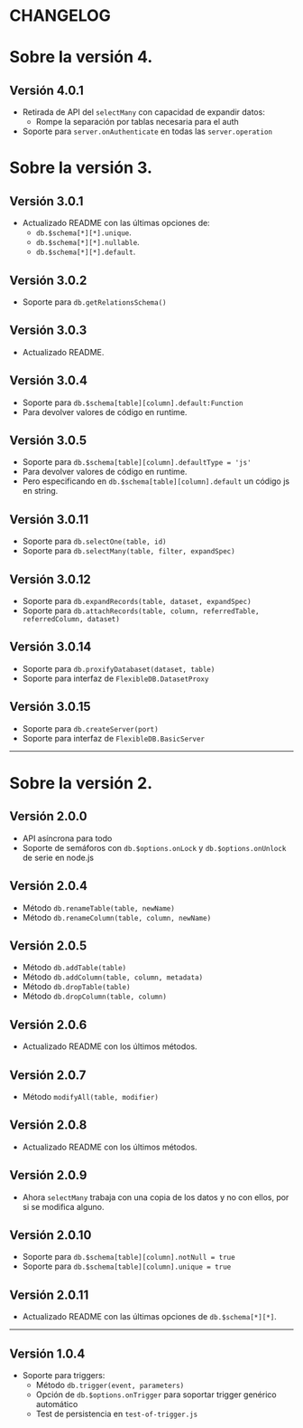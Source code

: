 # CHANGELOG

# Sobre la versión 4.

## Versión 4.0.1

- Retirada de API del `selectMany` con capacidad de expandir datos:
   - Rompe la separación por tablas necesaria para el auth
- Soporte para `server.onAuthenticate` en todas las `server.operation`

# Sobre la versión 3.

## Versión 3.0.1

- Actualizado README con las últimas opciones de:
   - `db.$schema[*][*].unique`.
   - `db.$schema[*][*].nullable`.
   - `db.$schema[*][*].default`.

## Versión 3.0.2

- Soporte para `db.getRelationsSchema()`

## Versión 3.0.3

- Actualizado README.

## Versión 3.0.4

- Soporte para `db.$schema[table][column].default:Function`
- Para devolver valores de código en runtime.

## Versión 3.0.5

- Soporte para `db.$schema[table][column].defaultType = 'js'`
- Para devolver valores de código en runtime.
- Pero especificando en `db.$schema[table][column].default` un código js en string.

## Versión 3.0.11

- Soporte para `db.selectOne(table, id)`
- Soporte para `db.selectMany(table, filter, expandSpec)`

## Versión 3.0.12

- Soporte para `db.expandRecords(table, dataset, expandSpec)`
- Soporte para `db.attachRecords(table, column, referredTable, referredColumn, dataset)`

## Versión 3.0.14

- Soporte para `db.proxifyDatabaset(dataset, table)`
- Soporte para interfaz de `FlexibleDB.DatasetProxy`

## Versión 3.0.15

- Soporte para `db.createServer(port)`
- Soporte para interfaz de `FlexibleDB.BasicServer`

----

# Sobre la versión 2.

## Versión 2.0.0

- API asíncrona para todo
- Soporte de semáforos con `db.$options.onLock` y `db.$options.onUnlock` de serie en node.js

## Versión 2.0.4

- Método `db.renameTable(table, newName)`
- Método `db.renameColumn(table, column, newName)`

## Versión 2.0.5

- Método `db.addTable(table)`
- Método `db.addColumn(table, column, metadata)`
- Método `db.dropTable(table)`
- Método `db.dropColumn(table, column)`

## Versión 2.0.6

- Actualizado README con los últimos métodos.

## Versión 2.0.7

- Método `modifyAll(table, modifier)`

## Versión 2.0.8

- Actualizado README con los últimos métodos.

## Versión 2.0.9

- Ahora `selectMany` trabaja con una copia de los datos y no con ellos, por si se modifica alguno.

## Versión 2.0.10

- Soporte para `db.$schema[table][column].notNull = true`
- Soporte para `db.$schema[table][column].unique = true`

## Versión 2.0.11

- Actualizado README con las últimas opciones de `db.$schema[*][*]`.


----

## Versión 1.0.4

- Soporte para triggers:
   - Método `db.trigger(event, parameters)`
   - Opción de `db.$options.onTrigger` para soportar trigger genérico automático
   - Test de persistencia en `test-of-trigger.js`

